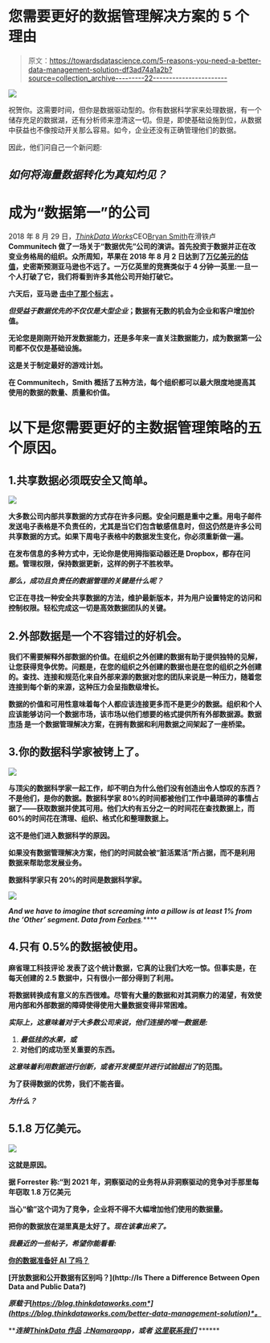 # 您需要更好的数据管理解决方案的 5 个理由

> 原文：<https://towardsdatascience.com/5-reasons-you-need-a-better-data-management-solution-df3ad74a1a2b?source=collection_archive---------22----------------------->

![](img/be7002e1fe80be9bec1517a574bb577c.png)

祝贺你。这需要时间，但你是数据驱动型的。你有数据科学家来处理数据，有一个储存充足的数据湖，还有分析师来澄清这一切。但是，即使基础设施到位，从数据中获益也不像按动开关那么容易。如今，企业还没有正确管理他们的数据。

因此，他们问自己一个新问题:

## ***如何将海量数据转化为真知灼见？***

# 成为“数据第一”的公司

2018 年 8 月 29 日，[*ThinkData Works*](https://www.thinkdataworks.com)CEO[Bryan Smith](https://www.linkedin.com/in/bryan-smith-68282122/?originalSubdomain=ca)在滑铁卢[](https://youtu.be/AoD36yVqr4k)**Communitech 做了一场关于“数据优先”公司的演讲。首先投资于数据并正在改变业务格局的组织。众所周知，苹果在 2018 年 8 月 2 日达到了[万亿美元的估值](https://www.cnbc.com/2018/08/02/apple-hits-1-trillion-in-market-value.html)，史密斯预测亚马逊也不远了。一万亿英里的竞赛类似于 4 分钟一英里:一旦一个人打破了它，我们将看到许多其他公司开始打破它。**

**六天后，亚马逊 [**击中了那个标志**](https://money.cnn.com/2018/09/04/technology/amazon-1-trillion/index.html) 。**

***但受益于数据优先的不仅仅是大型企业*；数据有无数的机会为企业和客户增加价值。**

**无论您是刚刚开始开发数据能力，还是多年来一直关注数据能力，成为数据第一公司都不仅仅是基础设施。**

**这是关于制定最好的游戏计划。**

**在 Communitech，Smith 概括了五种方法，每个组织都可以最大限度地提高其使用的数据的数量、质量和价值。**

# ****以下是您需要更好的主数据管理策略的五个原因。****

## **1.共享数据必须既安全又简单。**

**![](img/f0de80c98aabc3d4ffa6a286d4204fbb.png)**

**大多数公司内部共享数据的方式存在许多问题。安全问题是重中之重。用电子邮件发送电子表格是不负责任的，尤其是当它们包含敏感信息时，但这仍然是许多公司共享数据的方式。如果下周电子表格中的数据发生变化，你必须重新做一遍。**

**在发布信息的多种方式中，无论你是使用拇指驱动器还是 Dropbox，都存在问题。管理权限，保持数据更新，这样的例子不胜枚举。**

***那么，成功且负责任的数据管理的关键是什么呢？***

**它正在寻找一种安全共享数据的方法，维护最新版本，并为用户设置特定的访问和控制权限。轻松完成这一切是高效数据团队的关键。**

## **2.外部数据是一个不容错过的好机会。**

**我们不需要解释外部数据的价值。在组织之外创建的数据有助于提供独特的见解，让您获得竞争优势。问题是，在您的组织之外创建的数据也是在您的组织之外创建的。查找、连接和规范化来自外部来源的数据对您的团队来说是一种压力，随着您连接到每个新的来源，这种压力会呈指数级增长。**

**数据的价值和可用性意味着每个人都应该连接更多而不是更少的数据。组织和个人应该能够访问一个数据市场，该市场以他们想要的格式提供所有外部数据源。数据 [**市场**](https://app.namara.io/) 是一个数据管理解决方案，在拥有数据和利用数据之间架起了一座桥梁。**

## **3.你的数据科学家被铐上了。**

**![](img/722c9b31df16efcec03aebe8c986b5bf.png)**

**与顶尖的数据科学家一起工作，却不明白为什么他们没有创造出令人惊叹的东西？不是他们，是你的数据。数据科学家 80%的时间都被他们工作中最琐碎的事情占据了——获取数据并使其可用。他们大约有五分之一的时间花在查找数据上，而 60%的时间花在清理、组织、格式化和整理数据上。**

**这不是他们进入数据科学的原因。**

**如果没有数据管理解决方案，他们的时间就会被“脏活累活”所占据，而不是利用数据来帮助您发展业务。**

****数据科学家只有 20%的时间是数据科学家。****

**![](img/34e33e8e9692fa3a33df2d2fedc524d3.png)**

*****And we have to imagine that screaming into a pillow is at least 1% from the ‘Other’ segment. Data from*** [***Forbes***](https://www.forbes.com/sites/gilpress/2016/03/23/data-preparation-most-time-consuming-least-enjoyable-data-science-task-survey-says/#1446fc286f63)***.*****

## **4.只有 0.5%的数据被使用。**

**麻省理工科技评论 发表了这个统计数据，它真的让我们大吃一惊。但事实是，在每天创建的 2.5 数据中，只有很小一部分得到了利用。**

**将数据转换成有意义的东西很难。尽管有大量的数据和对其洞察力的渴望，有效使用内部和外部数据的障碍使得使用大量数据变得非常困难。**

*****实际上，这意味着对于大多数公司来说，他们连接的唯一数据是:*****

1.  ***最低挂的水果，或***
2.  **对他们的成功至关重要的东西。**

***这意味着利用数据进行创新，或者开发模型并进行试验超出了*的范围。**

****为了获得数据的优势，我们不能吝啬。****

*****为什么？*****

## **5.1.8 万亿美元。**

**![](img/0fb186d4d202105d28247d1a4edb0391.png)**

**这就是原因。**

**据 Forrester 称:“到 2021 年，洞察驱动的业务将从非洞察驱动的竞争对手那里每年窃取 1.8 万亿美元**

**当心“偷”这个词为了竞争，企业将不得不大幅增加他们使用的数据量。**

**把你的数据放在湖里真是太好了。*现在该拿出来了。***

***我最近的一些帖子，希望你能看看:***

**[你的数据准备好 AI 了吗？](/is-your-data-ready-for-ai-dfa3e318fc09)**

**[开放数据和公开数据有区别吗？](http://Is There a Difference Between Open Data and Public Data?)**

***原载于*[*https://blog.thinkdataworks.com*](https://blog.thinkdataworks.com/better-data-management-solution)*。***

*****连接***[***ThinkData 作品***](https://www.thinkdataworks.com/) ***上***[***Namara***](https://app.namara.io/)***app，或者*** [***这里联系我们***](https://www.thinkdataworks.com/contact) ******